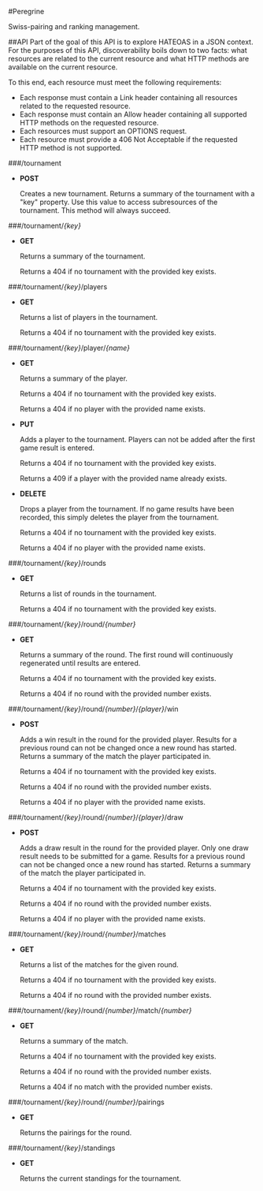 #Peregrine

Swiss-pairing and ranking management.

##API
Part of the goal of this API is to explore HATEOAS in a JSON context. For the purposes of this API, discoverability boils down to two facts: what resources are related to the current resource and what HTTP methods are available on the current resource.

To this end, each resource must meet the following requirements:

*	Each response must contain a Link header containing all resources related to the requested resource.
*	Each response must contain an Allow header containing all supported HTTP methods on the requested resource.
*	Each resources must support an OPTIONS request.
*	Each resource must provide a 406 Not Acceptable if the requested HTTP method is not supported.

###/tournament
*	**POST**

	Creates a new tournament. Returns a summary of the tournament with a "key" property. Use this value to access subresources of the tournament. This method will always succeed.

###/tournament/*{key}*
*	**GET**

	Returns a summary of the tournament.

	Returns a 404 if no tournament with the provided key exists.

###/tournament/*{key}*/players
*	**GET** 

	Returns a list of players in the tournament.

	Returns a 404 if no tournament with the provided key exists.

###/tournament/*{key}*/player/*{name}*
*	**GET** 

	Returns a summary of the player.

	Returns a 404 if no tournament with the provided key exists.

	Returns a 404 if no player with the provided name exists.

*	**PUT**
	
	Adds a player to the tournament. Players can not be added after the first game result is entered.

	Returns a 404 if no tournament with the provided key exists.

	Returns a 409 if a player with the provided name already exists.

*	**DELETE**

	Drops a player from the tournament. If no game results have been recorded, this simply deletes the player from the tournament.

	Returns a 404 if no tournament with the provided key exists.

	Returns a 404 if no player with the provided name exists.

###/tournament/*{key}*/rounds
*	**GET**

	Returns a list of rounds in the tournament.

	Returns a 404 if no tournament with the provided key exists.

###/tournament/*{key}*/round/*{number}*
*	**GET**

	Returns a summary of the round. The first round will continuously regenerated until results are entered.

	Returns a 404 if no tournament with the provided key exists.

	Returns a 404 if no round with the provided number exists.

###/tournament/*{key}*/round/*{number}*/*{player}*/win
*	**POST**

	Adds a win result in the round for the provided player. Results for a previous round can not be changed once a new round has started. Returns a summary of the match the player participated in.

	Returns a 404 if no tournament with the provided key exists.

	Returns a 404 if no round with the provided number exists.

	Returns a 404 if no player with the provided name exists.

###/tournament/*{key}*/round/*{number}*/*{player}*/draw
*	**POST**

	Adds a draw result in the round for the provided player. Only one draw result needs to be submitted for a game. Results for a previous round can not be changed once a new round has started. Returns a summary of the match the player participated in.

	Returns a 404 if no tournament with the provided key exists.

	Returns a 404 if no round with the provided number exists.

	Returns a 404 if no player with the provided name exists.

###/tournament/*{key}*/round/*{number}*/matches
*	**GET**

	Returns a list of the matches for the given round.

	Returns a 404 if no tournament with the provided key exists.

	Returns a 404 if no round with the provided number exists.

###/tournament/*{key}*/round/*{number}*/match/*{number}*
*	**GET**

	Returns a summary of the match.

	Returns a 404 if no tournament with the provided key exists.

	Returns a 404 if no round with the provided number exists.

	Returns a 404 if no match with the provided number exists.

###/tournament/*{key}*/round/*{number}*/pairings
*	**GET**

	Returns the pairings for the round.

###/tournament/*{key}*/standings
*	**GET**

	Returns the current standings for the tournament.


